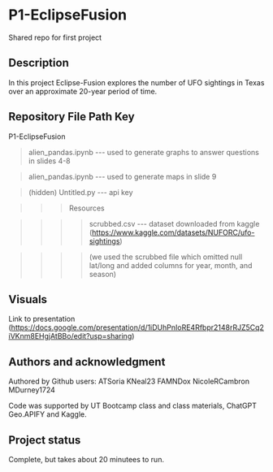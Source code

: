 # P1-EclipseFusion
Shared repo for first project

## Description
In this project Eclipse-Fusion explores the number of UFO sightings in Texas over an approximate 20-year period of time.

## Repository File Path Key
P1-EclipseFusion

> alien_pandas.ipynb --- used to generate graphs to answer questions in slides 4-8

> alien_pandas.ipynb --- used to generate maps in slide 9

> (hidden) Untitled.py --- api key

>>> Resources

>>> > scrubbed.csv --- dataset downloaded from kaggle (https://www.kaggle.com/datasets/NUFORC/ufo-sightings)

>>> > (we used the scrubbed file which omitted null lat/long and added columns for year, month, and season)

## Visuals
Link to presentation (https://docs.google.com/presentation/d/1iDUhPnIoRE4Rfbpr2148rRJZ5Cq2iVKnm8EHgjAtBBo/edit?usp=sharing)

## Authors and acknowledgment
Authored by Github users:
ATSoria
KNeal23
FAMNDox
NicoleRCambron
MDurney1724

Code was supported by UT Bootcamp class and class materials, ChatGPT Geo.APIFY and Kaggle. 


## Project status
Complete, but takes about 20 minutees to run. 
